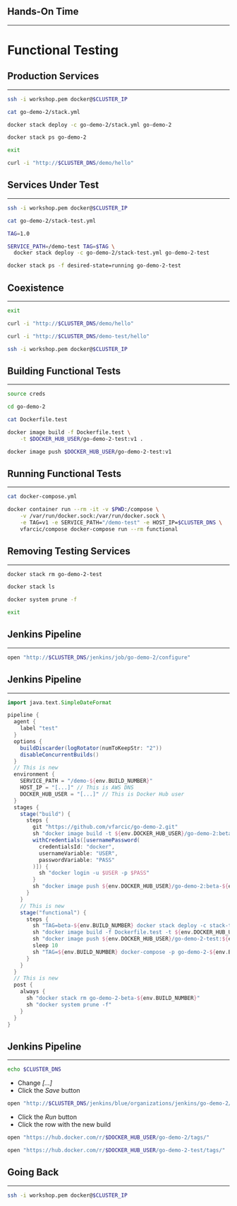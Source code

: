 ## Hands-On Time

---

# Functional Testing


## Production Services

---

```bash
ssh -i workshop.pem docker@$CLUSTER_IP

cat go-demo-2/stack.yml

docker stack deploy -c go-demo-2/stack.yml go-demo-2

docker stack ps go-demo-2

exit

curl -i "http://$CLUSTER_DNS/demo/hello"
```


## Services Under Test

---

```bash
ssh -i workshop.pem docker@$CLUSTER_IP

cat go-demo-2/stack-test.yml

TAG=1.0

SERVICE_PATH=/demo-test TAG=$TAG \
  docker stack deploy -c go-demo-2/stack-test.yml go-demo-2-test

docker stack ps -f desired-state=running go-demo-2-test
```


## Coexistence

---

```bash
exit

curl -i "http://$CLUSTER_DNS/demo/hello"

curl -i "http://$CLUSTER_DNS/demo-test/hello"

ssh -i workshop.pem docker@$CLUSTER_IP
```


## Building Functional Tests

---

```bash
source creds

cd go-demo-2

cat Dockerfile.test

docker image build -f Dockerfile.test \
    -t $DOCKER_HUB_USER/go-demo-2-test:v1 .

docker image push $DOCKER_HUB_USER/go-demo-2-test:v1
```


## Running Functional Tests

---

```bash
cat docker-compose.yml

docker container run --rm -it -v $PWD:/compose \
    -v /var/run/docker.sock:/var/run/docker.sock \
    -e TAG=v1 -e SERVICE_PATH="/demo-test" -e HOST_IP=$CLUSTER_DNS \
    vfarcic/compose docker-compose run --rm functional
```


## Removing Testing Services

---

```bash
docker stack rm go-demo-2-test

docker stack ls

docker system prune -f

exit
```


## Jenkins Pipeline

---

```bash
open "http://$CLUSTER_DNS/jenkins/job/go-demo-2/configure"
```


## Jenkins Pipeline

---

```groovy
import java.text.SimpleDateFormat

pipeline {
  agent {
    label "test"
  }
  options {
    buildDiscarder(logRotator(numToKeepStr: "2"))
    disableConcurrentBuilds()
  }
  // This is new
  environment {
    SERVICE_PATH = "/demo-${env.BUILD_NUMBER}"
    HOST_IP = "[...]" // This is AWS DNS
    DOCKER_HUB_USER = "[...]" // This is Docker Hub user
  }
  stages {
    stage("build") {
      steps {
        git "https://github.com/vfarcic/go-demo-2.git"
        sh "docker image build -t ${env.DOCKER_HUB_USER}/go-demo-2:beta-${env.BUILD_NUMBER} ."
        withCredentials([usernamePassword(
          credentialsId: "docker",
          usernameVariable: "USER",
          passwordVariable: "PASS"
        )]) {
          sh "docker login -u $USER -p $PASS"
        }
        sh "docker image push ${env.DOCKER_HUB_USER}/go-demo-2:beta-${env.BUILD_NUMBER}"
      }
    }
    // This is new
    stage("functional") {
      steps {
        sh "TAG=beta-${env.BUILD_NUMBER} docker stack deploy -c stack-test.yml go-demo-2-beta-${env.BUILD_NUMBER}"
        sh "docker image build -f Dockerfile.test -t ${env.DOCKER_HUB_USER}/go-demo-2-test:${env.BUILD_NUMBER} ."
        sh "docker image push ${env.DOCKER_HUB_USER}/go-demo-2-test:${env.BUILD_NUMBER}"
        sleep 10
        sh "TAG=${env.BUILD_NUMBER} docker-compose -p go-demo-2-${env.BUILD_NUMBER} run --rm functional"
      }
    }
  }
  // This is new
  post {
    always {
      sh "docker stack rm go-demo-2-beta-${env.BUILD_NUMBER}"
      sh "docker system prune -f"
    }
  }
}
```


## Jenkins Pipeline

---

```bash
echo $CLUSTER_DNS
```

* Change *[...]*
* Click the *Save* button

```bash
open "http://$CLUSTER_DNS/jenkins/blue/organizations/jenkins/go-demo-2/activity"
```

* Click the *Run* button
* Click the row with the new build

```bash
open "https://hub.docker.com/r/$DOCKER_HUB_USER/go-demo-2/tags/"

open "https://hub.docker.com/r/$DOCKER_HUB_USER/go-demo-2-test/tags/"
```


## Going Back

---

```bash
ssh -i workshop.pem docker@$CLUSTER_IP
```
